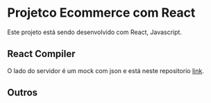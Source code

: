 # Projetco Ecommerce com React

Este projeto está sendo desenvolvido com React, Javascript. 


## React Compiler

O lado do servidor é um mock com json e está neste repositorio [link](https://github.com/hernandesdoug/api-ecommerce).

## Outros


